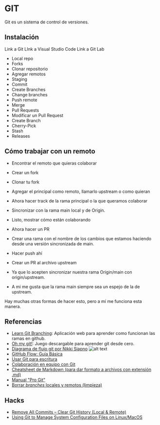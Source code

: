 # GIT

Git es un sistema de control de versiones.

## Instalación

Link a Git
LInk a Visual Studio Code
Link a Git Lab

- Local repo
- Forks
- Clonar repositorio
- Agregar remotos
- Staging
- Commit
- Create Branches
- Change branches
- Push remote
- Merge
- Pull Requests
- Modificar un Pull Request
- Create Branch
- Cherry-Pick
- Stash
- Releases

## Cómo trabajar con un remoto 

- Encontrar el remoto que quieras colaborar
- Crear un fork
- Clonar tu fork
- Agregar el principal como remoto, llamarlo upstream o como quieran
- Ahora hacer track de la rama principal o la que queramos colaborar
- Sincronizar con la rama main local y de Origin.
- Listo, mostrar cómo están colaborando

- Ahora hacer un PR
- Crear una rama con el nombre de los cambios que estamos haciendo desde una versión sincronizada de main.
- Hacer push ahí
- Crear un PR al archivo upstream
- Ya que lo acepten sincronizar nuestra rama Origin/main con origin/upstream.
- A mi me gusta que la rama main siempre sea un espejo de la de upstream.

Hay muchas otras formas de hacer esto, pero a mí me funciona esta manera.

## Referencias

- [Learn Git Branching](https://learngitbranching.js.org/): Aplicación web para aprender como funcionan las ramas en github.
- [Oh my git!](https://blinry.itch.io/oh-my-git): Juego descargable para aprender git desde cero.
- [Diagrama de flujo git por Nikki Siapno](https://twitter.com/NikkiSiapno/status/1593882400983072769?s=20&t=Q_Z1e7NYOrd8hzLS6WRlcQ)
![alt text](https://pbs.twimg.com/media/Fh6bl4DWIAAZxse?format=jpg&name=large)
- [GitHub Flow: Guía Básica](https://guides.github.com/introduction/flow/)
- [Usar Git para escritura](https://opensource.com/article/19/4/write-git)
- [Colaboración en equipo con Git](https://medium.com/anne-kerrs-blog/using-git-and-github-for-team-collaboration-e761e7c00281)
- [Cheatsheet de Markdown (para dar formato a archivos con extensión .md)](https://github.com/adam-p/markdown-here/wiki/Markdown-Cheatsheet)
- [Manual "Pro Git"](https://git-scm.com/book/en/v2)
- [Borrar *branches* locales y remotos (limpieza)](https://railsware.com/blog/git-housekeeping-tutorial-clean-up-outdated-branches-in-local-and-remote-repositories/)

## Hacks

- [Remove All Commits – Clear Git History (Local & Remote)](https://www.shellhacks.com/git-remove-all-commits-clear-git-history-local-remote/)
- [Using Git to Manage System Configuration Files on Linux/MacOS](https://www.wangzerui.com/2017/03/06/using-git-to-manage-system-configuration-files/)
